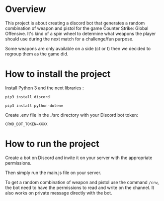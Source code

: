 # Overview
This project is about creating a discord bot that generates a random combination of weapon and pistol for the game Counter Strike: Global Offensive.
It's kind of a spin wheel to determine what weapons the player should use during the next match for a challenge/fun purpose.


Some weapons are only available on a side (ct or t) then we decided to regroup them as the game did.

# How to install the project 
Install Python 3 and the next libraries :
```
pip3 install discord
```
```
pip3 install python-dotenv
```

Create .env file in the ./src directory with your Discord bot token:
```
CRWD_BOT_TOKEN=XXXX
```
# How to run the project
Create a bot on Discord and invite it on your server with the appropriate permissions.

Then simply run the main.js file on your server.

To get a random combination of weapon and pistol use the command `/crw`, the bot need to have the permissions to read and write on the channel.
It also works on private message directly with the bot.
